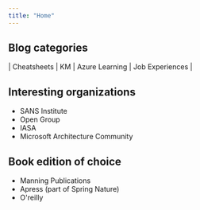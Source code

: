 ```yaml
---
title: "Home"
---
```


## Blog categories

| Cheatsheets | KM | Azure Learning | Job Experiences |

## Interesting organizations

* SANS Institute
* Open Group
* IASA
* Microsoft Architecture Community

## Book edition of choice

* Manning Publications
* Apress (part of Spring Nature)
* O'reilly
